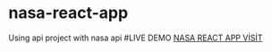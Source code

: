 # nasa-react-app
 Using api project with nasa api
 #LIVE DEMO
 [NASA REACT APP VİSİT]( https://nasa-react-app-pi.vercel.app)

